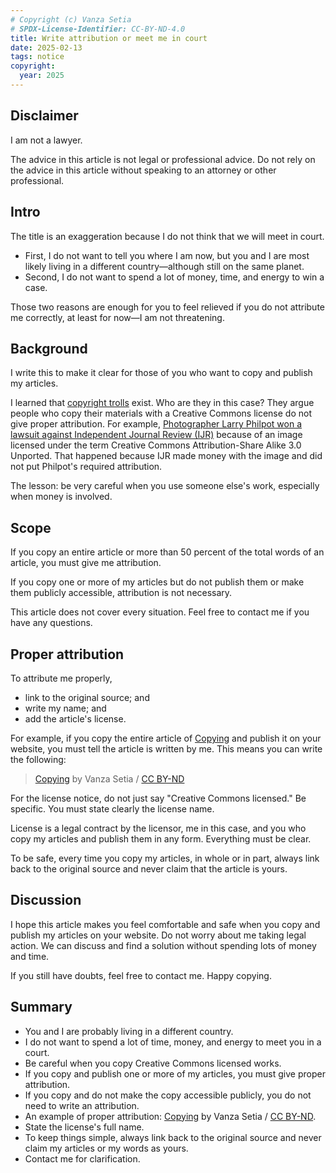 ```yaml
---
# Copyright (c) Vanza Setia
# SPDX-License-Identifier: CC-BY-ND-4.0
title: Write attribution or meet me in court
date: 2025-02-13
tags: notice
copyright:
  year: 2025
---
```


## Disclaimer

I am not a lawyer.

The advice in this article is not legal or professional advice. Do not rely on the advice in this article without speaking to an attorney or other professional.

## Intro

The title is an exaggeration because I do not think that we will meet in court.

- First, I do not want to tell you where I am now, but you and I are most likely living in a different country—although still on the same planet.
- Second, I do not want to spend a lot of money, time, and energy to win a case.

Those two reasons are enough for you to feel relieved if you do not attribute me correctly, at least for now—I am not threatening.

## Background

I write this to make it clear for those of you who want to copy and publish my articles.

I learned that [copyright trolls](https://en.wikipedia.org/wiki/Copyright_troll) exist. Who are they in this case? They argue people who copy their materials with a Creative Commons license do not give proper attribution. For example, [Photographer Larry Philpot won a lawsuit against Independent Journal Review (IJR)](https://petapixel.com/2024/03/12/photographer-wins-copyright-lawsuit-after-website-used-his-creative-commons-image/) because of an image licensed under the term Creative Commons Attribution-Share Alike 3.0 Unported. That happened because IJR made money with the image and did not put Philpot's required attribution.

The lesson: be very careful when you use someone else's work, especially when money is involved.

## Scope

If you copy an entire article or more than 50 percent of the total words of an article, you must give me attribution.

If you copy one or more of my articles but do not publish them or make them publicly accessible, attribution is not necessary.

This article does not cover every situation. Feel free to contact me if you have any questions.

## Proper attribution

To attribute me properly,

- link to the original source; and
- write my name; and
- add the article's license.

For example, if you copy the entire article of [Copying](/blog/copy/) and publish it on your website, you must tell the article is written by me. This means you can write the following:

> [Copying](/blog/copy/) by Vanza Setia / [CC BY-ND](https://creativecommons.org/licenses/by-nd/4.0/)

For the license notice, do not just say "Creative Commons licensed." Be specific. You must state clearly the license name.

License is a legal contract by the licensor, me in this case, and you who copy my articles and publish them in any form. Everything must be clear.

To be safe, every time you copy my articles, in whole or in part, always link back to the original source and never claim that the article is yours.

## Discussion

I hope this article makes you feel comfortable and safe when you copy and publish my articles on your website. Do not worry about me taking legal action. We can discuss and find a solution without spending lots of money and time.

If you still have doubts, feel free to contact me. Happy copying.

## Summary

- You and I are probably living in a different country.
- I do not want to spend a lot of time, money, and energy to meet you in a court.
- Be careful when you copy Creative Commons licensed works.
- If you copy and publish one or more of my articles, you must give proper attribution.
- If you copy and do not make the copy accessible publicly, you do not need to write an attribution.
- An example of proper attribution: [Copying](/blog/copy/) by Vanza Setia / [CC BY-ND](https://creativecommons.org/licenses/by-nd/4.0/).
- State the license's full name.
- To keep things simple, always link back to the original source and never claim my articles or my words as yours.
- Contact me for clarification.

